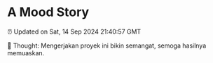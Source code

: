 # A Mood Story

⏰ Updated on Sat, 14 Sep 2024 21:40:57 GMT

💭 Thought: Mengerjakan proyek ini bikin semangat, semoga hasilnya memuaskan.

